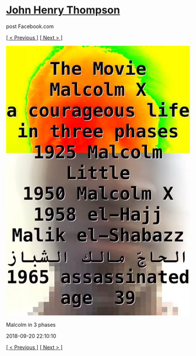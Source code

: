# [John Henry Thompson](../README.md)
post Facebook.com

[[ < Previous ]](2018-09-20-1.md) [[ Next > ]](2018-09-19-1.md)

[![](../media/2018-09-20/Timeline-Photos-Malcolm-in-3-phases.jpg)](../README.md)

Malcolm in 3 phases

2018-09-20 22:10:10

[[ < Previous ]](2018-09-20-1.md) [[ Next > ]](2018-09-19-1.md)